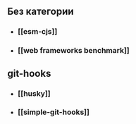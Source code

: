 ## Без категории
- ### [[esm-cjs]]
- ### [[web frameworks benchmark]]
## git-hooks
- ### [[husky]]
- ### [[simple-git-hooks]]